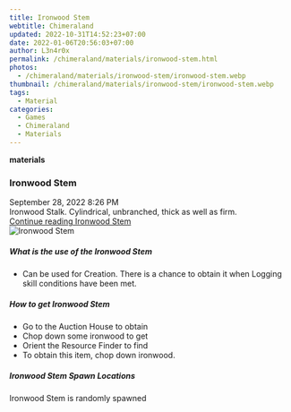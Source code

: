 ```yaml
---
title: Ironwood Stem
webtitle: Chimeraland
updated: 2022-10-31T14:52:23+07:00
date: 2022-01-06T20:56:03+07:00
author: L3n4r0x
permalink: /chimeraland/materials/ironwood-stem.html
photos:
  - /chimeraland/materials/ironwood-stem/ironwood-stem.webp
thumbnail: /chimeraland/materials/ironwood-stem/ironwood-stem.webp
tags:
  - Material
categories:
  - Games
  - Chimeraland
  - Materials
---
```


<section id="bootstrap-wrapper"><link rel="stylesheet" href="https://cdn.statically.io/gh/dimaslanjaka/Web-Manajemen/40ac3225/css/bootstrap-4.5-wrapper.css"/><div class="row g-0 border rounded overflow-hidden flex-md-row mb-4 shadow-sm position-relative"><div class="col p-4 d-flex flex-column position-static"><strong class="d-inline-block mb-2 text-success">materials</strong><h3 class="mb-0">Ironwood Stem</h3><div class="mb-1 text-muted">September 28, 2022 8:26 PM</div><div class="mb-2 border p-1">Ironwood Stalk. Cylindrical, unbranched, thick as well as firm.</div><a href="#" class="stretched-link d-none">Continue reading Ironwood Stem</a></div><div class="col-auto d-none d-lg-block"><img src="/chimeraland/materials/ironwood-stem/ironwood-stem.webp" alt="Ironwood Stem"/></div></div><div class="row"><div class="col-lg-6 col-12 mb-2"><div class="card"><div class="card-body"><h5 class="card-title">What is the use of the Ironwood Stem</h5><div class="card-text"><ul><li>Can be used for Creation. There is a chance to obtain it when Logging skill conditions have been met.</li></ul></div></div></div></div><div class="col-lg-6 col-12 mb-2"><div class="card"><div class="card-body"><h5 class="card-title">How to get Ironwood Stem</h5><div class="card-text"><ul><li>Go to the Auction House to obtain</li><li>Chop down some ironwood to get</li><li>Orient the Resource Finder to find</li><li>To obtain this item, chop down ironwood.</li></ul></div></div></div></div><div class="col-12 mb-2"><h5>Ironwood Stem Spawn Locations</h5><p>Ironwood Stem is randomly spawned</p></div></div></section>